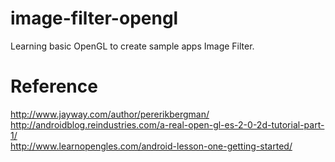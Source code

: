 # image-filter-opengl
Learning basic OpenGL to create sample apps Image Filter.

# Reference
http://www.jayway.com/author/pererikbergman/ <br />
http://androidblog.reindustries.com/a-real-open-gl-es-2-0-2d-tutorial-part-1/ <br />
http://www.learnopengles.com/android-lesson-one-getting-started/ <br />